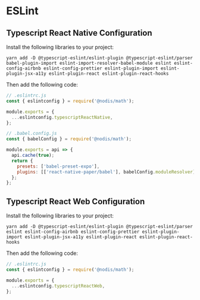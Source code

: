 # ESLint

## Typescript React Native Configuration

Install the following libraries to your project:

```
yarn add -D @typescript-eslint/eslint-plugin @typescript-eslint/parser babel-plugin-import eslint-import-resolver-babel-module eslint eslint-config-airbnb eslint-config-prettier eslint-plugin-import eslint-plugin-jsx-a11y eslint-plugin-react eslint-plugin-react-hooks
```

Then add the following code:

```javascript
// .eslintrc.js
const { eslintconfig } = require('@nodis/math');

module.exports = {
  ...eslintconfig.typescriptReactNative,
};
```

```javascript
// .babel.config.js
const { babelConfig } = require('@nodis/math');

module.exports = api => {
  api.cache(true);
  return {
    presets: ['babel-preset-expo'],
    plugins: [['react-native-paper/babel'], babelConfig.moduleResolver],
  };
};
```

## Typescript React Web Configuration

Install the following libraries to your project:

```
yarn add -D @typescript-eslint/eslint-plugin @typescript-eslint/parser eslint eslint-config-airbnb eslint-config-prettier eslint-plugin-import eslint-plugin-jsx-a11y eslint-plugin-react eslint-plugin-react-hooks
```

Then add the following code:

```javascript
// .eslintrc.js
const { eslintconfig } = require('@nodis/math');

module.exports = {
  ...eslintconfig.typescriptReactWeb,
};
```

